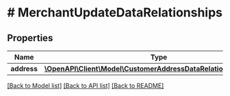 # # MerchantUpdateDataRelationships

## Properties

Name | Type | Description | Notes
------------ | ------------- | ------------- | -------------
**address** | [**\OpenAPI\Client\Model\CustomerAddressDataRelationshipsAddress**](CustomerAddressDataRelationshipsAddress.md) |  | [optional]

[[Back to Model list]](../../README.md#models) [[Back to API list]](../../README.md#endpoints) [[Back to README]](../../README.md)
